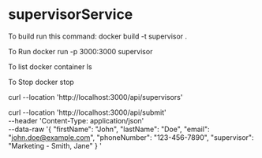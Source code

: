 # supervisorService


To build run this command:
docker build -t supervisor .

To Run
docker run -p 3000:3000 supervisor

To list 
docker container ls

To Stop
docker stop <containerId>



curl --location 'http://localhost:3000/api/supervisors'


curl --location 'http://localhost:3000/api/submit' \
--header 'Content-Type: application/json' \
--data-raw '{
  "firstName": "John",
  "lastName": "Doe",
  "email": "john.doe@example.com",
  "phoneNumber": "123-456-7890",
  "supervisor": "Marketing - Smith, Jane"
}
'
